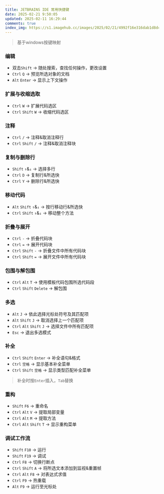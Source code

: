 ```yaml
---
title: JETBRAINS IDE 常用快捷键
date: 2025-02-21 9:50:05
updated: 2025-02-11 16:29:44
comments: true
index_img: https://s1.imagehub.cc/images/2025/02/21/4992f16e316dab1d8dc226f3c2581239.jpg
---
```


> 基于windows按键映射

### 编辑

* 双击`Shift` -> 随处搜索，查找任何操作，更改设置
* `Ctrl` `Q` -> 预览所选对象的文档
* `Alt` `Enter` -> 显示上下文操作

### 扩展与收缩选取

* `Ctrl` `W` -> 扩展代码选区
* `Ctrl` `Shift` `W` -> 收缩代码选区

### 注释
* `Ctrl` `/` -> 注释&取消注释行
* `Ctrl` `Shift` `/` -> 注释&取消注释块

### 复制与删除行
* `Shift` `↑`&`↓`  -> 选择多行
* `Ctrl` `D` -> 复制行&所选快
* `Ctrl` `Y` -> 删除行&所选快

### 移动代码
* `Alt` `Shift` `↑`&`↓` -> 按行移动行&所选快
* `Ctrl` `Shift` `↑`&`↓` -> 移动整个方法

### 折叠与展开
* `Ctrl` `-` -> 折叠代码块
* `Ctrl` `=` -> 展开代码块
* `Ctrl` `Shift` `-` -> 折叠文件中所有代码块
* `Ctrl` `Shift` `=` -> 展开文件中所有代码块

### 包围与解包围
* `Ctrl` `Alt` `T` -> 使用模板代码包围所选代码段
* `Ctrl` `Shift` `Delete` -> 解包围

### 多选
* `Alt` `J` -> 依此选择光标处符号及其匹配项
* `Alt` `Shift` `J` -> 取消选择上一个匹配项
* `Ctrl` `Alt` `Shift` `J` -> 选择文件中所有匹配项
* `Esc` -> 退出多选模式

### 补全
* `Ctrl` `Shift` `Enter` -> 补全语句&格式
* `Ctrl` `空格` -> 显示基本补全菜单
* `Ctrl` `Shift` `空格` -> 显示类型匹配补全菜单

> 补全时按`Enter`插入，`Tab`替换

### 重构
* `Shift` `F6` -> 重命名
* `Ctrl` `Alt` `V` -> 提取局部变量
* `Ctrl` `Alt` `M` -> 提取方法
* `Ctrl` `Alt` `Shift` `T` -> 显示重构菜单

### 调试工作流
* `Shift` `F10` -> 运行
* `Shift` `F19` -> 调试
* `Ctrl` `F8` -> 切换行断点
* `Ctrl` `Shift` `A` -> 将所选文本添加到监视&重置帧
* `Ctrl` `Alt` `F8` -> 对表达式求值
* `Ctrl` `F9` -> 热重载
* `Alt` `F9` -> 运行至光标处